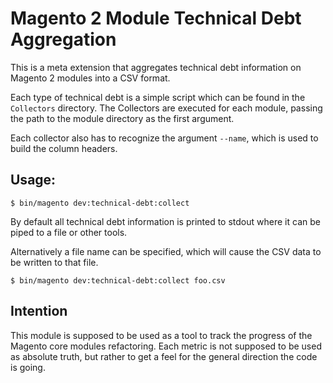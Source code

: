 # Magento 2 Module Technical Debt Aggregation

This is a meta extension that aggregates technical debt information on Magento 2 modules into a CSV format.

Each type of technical debt is a simple script which can be found in the `Collectors` directory.
The Collectors are executed for each module, passing the path to the module directory as the first argument.

Each collector also has to recognize the argument `--name`, which is used to build the column headers.

## Usage:

`$ bin/magento dev:technical-debt:collect`

By default all technical debt information is printed to stdout where it can be piped to a file or other tools.

Alternatively a file name can be specified, which will cause the CSV data to be written to that file.

`$ bin/magento dev:technical-debt:collect foo.csv`

## Intention

This module is supposed to be used as a tool to track the progress of the Magento core modules refactoring.
Each metric is not supposed to be used as absolute truth, but rather to get a feel for the general
direction the code is going. 
